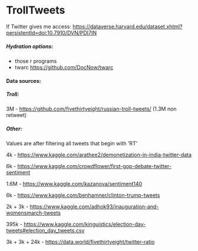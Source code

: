 # TrollTweets

If Twitter gives me access: https://dataverse.harvard.edu/dataset.xhtml?persistentId=doi:10.7910/DVN/PDI7IN

##### Hydration options:
- those r programs
- twarc https://github.com/DocNow/twarc

#### Data sources:
##### Troll:
3M - https://github.com/fivethirtyeight/russian-troll-tweets/ (1.3M non retweet)

##### Other:
Values are after filtering all tweets that begin with 'RT'

4k - https://www.kaggle.com/arathee2/demonetization-in-india-twitter-data

6k - https://www.kaggle.com/crowdflower/first-gop-debate-twitter-sentiment

1.6M - https://www.kaggle.com/kazanova/sentiment140

6k - https://www.kaggle.com/benhamner/clinton-trump-tweets

2k + 3k - https://www.kaggle.com/adhok93/inauguration-and-womensmarch-tweets

395k - https://www.kaggle.com/kinguistics/election-day-tweets#election_day_tweets.csv

3k + 3k + 24k - https://data.world/fivethirtyeight/twitter-ratio